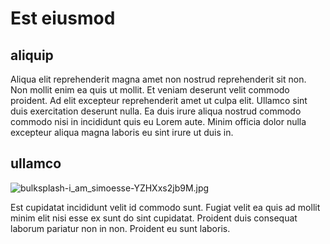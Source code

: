 # Est eiusmod

## aliquip

Aliqua elit reprehenderit magna amet non nostrud reprehenderit sit non. Non mollit enim ea quis ut mollit. Et veniam deserunt velit commodo proident. Ad elit excepteur reprehenderit amet ut culpa elit. Ullamco sint duis exercitation deserunt nulla. Ea duis irure aliqua nostrud commodo commodo nisi in incididunt quis eu Lorem aute. Minim officia dolor nulla excepteur aliqua magna laboris eu sint irure ut duis in.

## ullamco

<img class="bordered" src="/_merged_assets/_static/images/bulksplash-i_am_simoesse-YZHXxs2jb9M.jpg" alt="bulksplash-i_am_simoesse-YZHXxs2jb9M.jpg" />

Est cupidatat incididunt velit id commodo sunt. Fugiat velit ea quis ad mollit minim elit nisi esse ex sunt do sint cupidatat. Proident duis consequat laborum pariatur non in non. Proident eu sunt laboris.